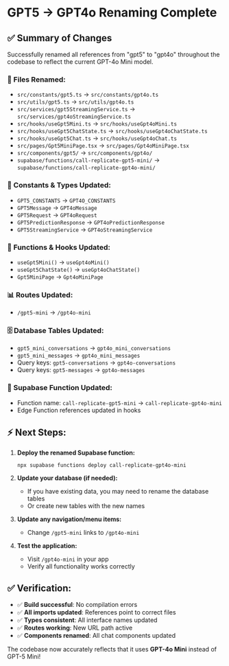 # GPT5 → GPT4o Renaming Complete

## ✅ Summary of Changes

Successfully renamed all references from "gpt5" to "gpt4o" throughout the codebase to reflect the current GPT-4o Mini model.

### 📁 Files Renamed:
- `src/constants/gpt5.ts` → `src/constants/gpt4o.ts`
- `src/utils/gpt5.ts` → `src/utils/gpt4o.ts`
- `src/services/gpt5StreamingService.ts` → `src/services/gpt4oStreamingService.ts`
- `src/hooks/useGpt5Mini.ts` → `src/hooks/useGpt4oMini.ts`
- `src/hooks/useGpt5ChatState.ts` → `src/hooks/useGpt4oChatState.ts`
- `src/hooks/useGpt5Chat.ts` → `src/hooks/useGpt4oChat.ts`
- `src/pages/Gpt5MiniPage.tsx` → `src/pages/Gpt4oMiniPage.tsx`
- `src/components/gpt5/` → `src/components/gpt4o/`
- `supabase/functions/call-replicate-gpt5-mini/` → `supabase/functions/call-replicate-gpt4o-mini/`

### 🔄 Constants & Types Updated:
- `GPT5_CONSTANTS` → `GPT4O_CONSTANTS`
- `GPT5Message` → `GPT4oMessage`
- `GPT5Request` → `GPT4oRequest`
- `GPT5PredictionResponse` → `GPT4oPredictionResponse`
- `GPT5StreamingService` → `GPT4oStreamingService`

### 🎯 Functions & Hooks Updated:
- `useGpt5Mini()` → `useGpt4oMini()`
- `useGpt5ChatState()` → `useGpt4oChatState()`
- `Gpt5MiniPage` → `Gpt4oMiniPage`

### 📊 Routes Updated:
- `/gpt5-mini` → `/gpt4o-mini`

### 🗄️ Database Tables Updated:
- `gpt5_mini_conversations` → `gpt4o_mini_conversations`
- `gpt5_mini_messages` → `gpt4o_mini_messages`
- Query keys: `gpt5-conversations` → `gpt4o-conversations`
- Query keys: `gpt5-messages` → `gpt4o-messages`

### 🚀 Supabase Function Updated:
- Function name: `call-replicate-gpt5-mini` → `call-replicate-gpt4o-mini`
- Edge Function references updated in hooks

## ⚡ Next Steps:

1. **Deploy the renamed Supabase function:**
   ```bash
   npx supabase functions deploy call-replicate-gpt4o-mini
   ```

2. **Update your database (if needed):**
   - If you have existing data, you may need to rename the database tables
   - Or create new tables with the new names

3. **Update any navigation/menu items:**
   - Change `/gpt5-mini` links to `/gpt4o-mini`

4. **Test the application:**
   - Visit `/gpt4o-mini` in your app
   - Verify all functionality works correctly

## ✅ Verification:

- ✅ **Build successful**: No compilation errors
- ✅ **All imports updated**: References point to correct files
- ✅ **Types consistent**: All interface names updated
- ✅ **Routes working**: New URL path active
- ✅ **Components renamed**: All chat components updated

The codebase now accurately reflects that it uses **GPT-4o Mini** instead of GPT-5 Mini!
